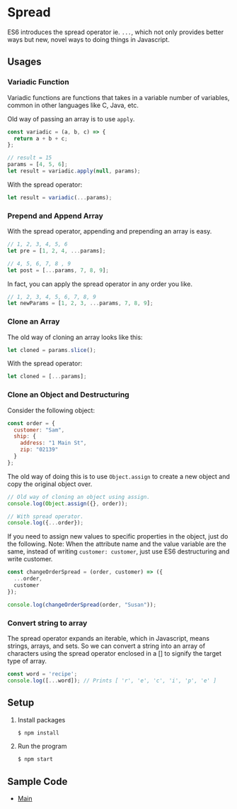 # Spread

ES6 introduces the spread operator ie. `...`, which not only provides better ways but new, novel ways to doing things in Javascript. 

## Usages

### Variadic Function

Variadic functions are functions that takes in a variable number of variables, common in other languages like C, Java, etc.

Old way of passing an array is to use `apply`.

```javascript
const variadic = (a, b, c) => {
  return a + b + c;
};

// result = 15
params = [4, 5, 6];
let result = variadic.apply(null, params);
```

With the spread operator:

```javascript
let result = variadic(...params);
```

### Prepend and Append Array

With the spread operator, appending and prepending an array is easy.

```javascript
// 1, 2, 3, 4, 5, 6
let pre = [1, 2, 4, ...params];

// 4, 5, 6, 7, 8 , 9
let post = [...params, 7, 8, 9];
```

In fact, you can apply the spread operator in any order you like.

```javascript
// 1, 2, 3, 4, 5, 6, 7, 8, 9
let newParams = [1, 2, 3, ...params, 7, 8, 9];
```

### Clone an Array

The old way of cloning an array looks like this:

```javascript
let cloned = params.slice();
```

With the spread operator:

```javascript
let cloned = [...params]; 
```

### Clone an Object and Destructuring

Consider the following object:

```javascript
const order = {
  customer: "Sam",
  ship: {
    address: "1 Main St",
    zip: "02139"
  }
};
```

The old way of doing this is to use `Object.assign` to create a new object and copy the original object over.

```javascript
// Old way of cloning an object using assign.
console.log(Object.assign({}, order));

// With spread operator.
console.log({...order});
```
 
If you need to assign new values to specific properties in the object, just do the following. Note: When the attribute name and the value variable are the same, instead of writing `customer: customer`, just use ES6 destructuring and write customer.

```javascript
const changeOrderSpread = (order, customer) => ({
  ...order,
  customer
});

console.log(changeOrderSpread(order, "Susan"));
```

### Convert string to array

The spread operator expands an iterable, which in Javascript, means strings, arrays, and sets. So we can convert a string into an array of characters using the spread operator enclosed in a [] to signify the target type of array.

```javascript
const word = 'recipe';
console.log([...word]); // Prints [ 'r', 'e', 'c', 'i', 'p', 'e' ]
```

## Setup

1. Install packages

   ```bash
   $ npm install
   ```
   
1. Run the program

   ```bash
   $ npm start
   ```

## Sample Code

* [Main](index.js)